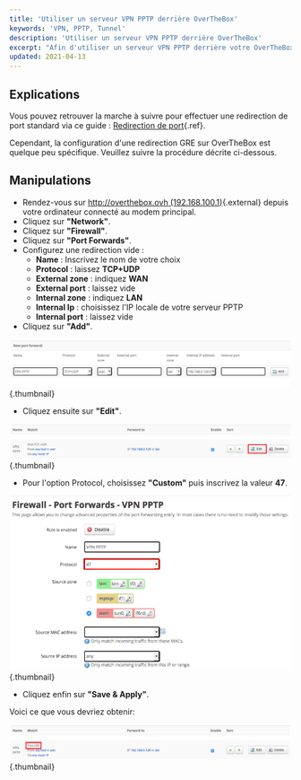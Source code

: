 ```yaml
---
title: 'Utiliser un serveur VPN PPTP derrière OverTheBox'
keywords: 'VPN, PPTP, Tunnel'
description: 'Utiliser un serveur VPN PPTP derrière OverTheBox'
excerpt: "Afin d'utiliser un serveur VPN PPTP derrière votre OverTheBox, il faut évidement une redirection du port TCP (par défaut le 1723). Cependant, il faut aussi une redirection GRE.  Ce guide vous montre comment effectuer cette dernière manipulation sur l'OverTheBox."
updated: 2021-04-13
---
```


## Explications

Vous pouvez retrouver la marche à suivre pour effectuer une redirection de port standard via ce guide : [Redirection de port](/pages/web_cloud/internet/overthebox/middle_redirection_de_port){.ref}.

Cependant, la configuration d'une redirection GRE sur OverTheBox est quelque peu spécifique. Veuillez suivre la procédure décrite ci-dessous.

## Manipulations

- Rendez-vous sur [http://overthebox.ovh (192.168.100.1)](http://overthebox.ovh){.external} depuis votre ordinateur connecté au modem principal.
- Cliquez sur **"Network"**.
- Cliquez sur **"Firewall"**.
- Cliquez sur **"Port Forwards"**.
- Configurez une redirection vide :
    - **Name** : Inscrivez le nom de votre choix
    - **Protocol** : laissez **TCP+UDP**
    - **External zone** : indiquez **WAN**
    - **External port** : laissez vide
    - **Internal zone** : indiquez **LAN**
    - **Internal Ip** : choisissez l'IP locale de votre serveur PPTP
    - **Internal port** : laissez vide
- Cliquez sur **"Add"**.

![overthebox](images/Forward1.png){.thumbnail}

- Cliquez ensuite sur **"Edit"**.

![overthebox](images/Forward2.png){.thumbnail}

- Pour l'option Protocol, choisissez **"Custom"** puis inscrivez la valeur **47**.

![overthebox](images/Forward3.png){.thumbnail}

- Cliquez enfin sur **"Save & Apply"**.

Voici ce que vous devriez obtenir:

![overthebox](images/Forward4.png){.thumbnail}
